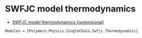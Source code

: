 # SWFJC model thermodynamics

  * [SWFJC model thermodynamics (isotensional)](../../../isotensional)

```@autodocs
Modules = [Polymers.Physics.SingleChain.Swfjc.Thermodynamics]
```
